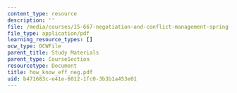 ```yaml
---
content_type: resource
description: ''
file: /media/courses/15-667-negotiation-and-conflict-management-spring-2001/b471683ce41e60121fc03b3b1a453e01_how_know_eff_neg.pdf
file_type: application/pdf
learning_resource_types: []
ocw_type: OCWFile
parent_title: Study Materials
parent_type: CourseSection
resourcetype: Document
title: how_know_eff_neg.pdf
uid: b471683c-e41e-6012-1fc0-3b3b1a453e01
---
```

